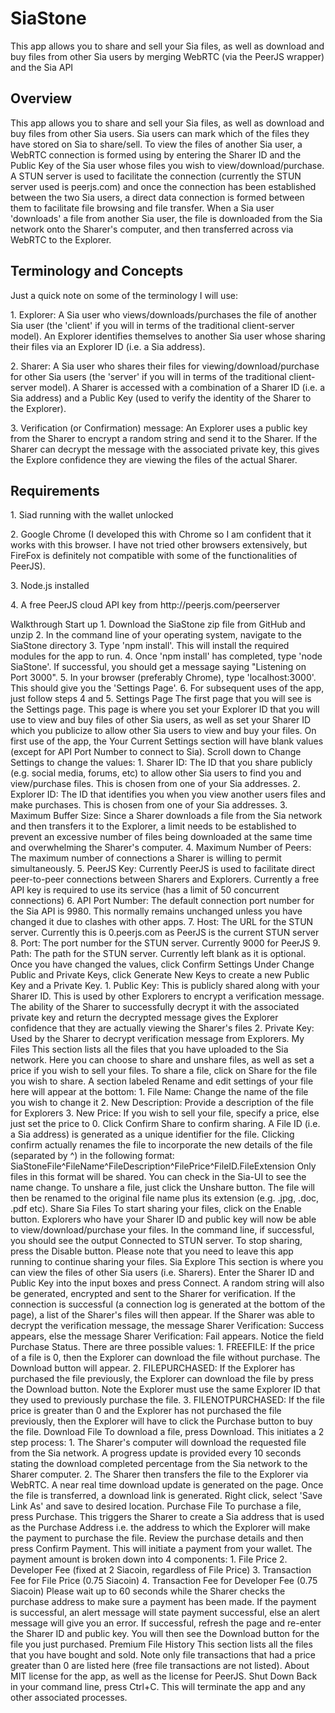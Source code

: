 # SiaStone
This app allows you to share and sell your Sia files, as well as download and buy files from other Sia users by merging WebRTC (via the PeerJS wrapper) and the Sia API

<h2>Overview</h2>
This app allows you to share and sell your Sia files, as well as download and buy files from other Sia users. Sia users can mark which of the files they have stored on Sia to share/sell. To view the files of another Sia user, a WebRTC connection is formed using by entering the Sharer ID and the Public Key of the Sia user whose files you wish to view/download/purchase. A STUN server is used to facilitate the connection (currently the STUN server used is peerjs.com) and once the connection has been established between the two Sia users, a direct data connection is formed between them to facilitate file browsing and file transfer. When a Sia user 'downloads' a file from another Sia user, the file is downloaded from the Sia network onto the Sharer's computer, and then transferred across via WebRTC to the Explorer.

<h2>Terminology and Concepts</h2>
Just a quick note on some of the terminology I will use: <br><p></p>
1. Explorer: A Sia user who views/downloads/purchases the file of another Sia user (the 'client' if you will in terms of the traditional client-server model). An Explorer identifies themselves to another Sia user whose sharing their files via an Explorer ID (i.e. a Sia address). <br><p></p>
2. Sharer: A Sia user who shares their files for viewing/download/purchase for other Sia users (the 'server' if you will in terms of the traditional client-server model). A Sharer is accessed with a combination of a Sharer ID (i.e. a Sia address) and a Public Key (used to verify the identity of the Sharer to the Explorer).<br><p></p>
3. Verification (or Confirmation) message: An Explorer uses a public key from the Sharer to encrypt a random string and send it to the Sharer. If the Sharer can decrypt the message with the associated private key, this gives the Explore confidence they are viewing the files of the actual Sharer.<br><p></p>
<h2>Requirements</h2>
1. Siad running with the wallet unlocked<br><p></p>
2. Google Chrome (I developed this with Chrome so I am confident that it works with this browser. I have not tried other browsers extensively, but FireFox is definitely not compatible with some of the functionalities of PeerJS).<br><p></p>
3. Node.js installed<br><p></p>
4. A free PeerJS cloud API key from http://peerjs.com/peerserver <br><p></p>
Walkthrough
Start up
1. Download the SiaStone zip file from GitHub and unzip
2. In the command line of your operating system, navigate to the SiaStone directory
3. Type 'npm install'. This will install the required modules for the app to run.
4. Once 'npm install' has completed, type 'node SiaStone'. If successful, you should get a message saying "Listening on Port 3000". 
5. In your browser (preferably Chrome), type 'localhost:3000'. This should give you the 'Settings Page'.
6. For subsequent uses of the app, just follow steps 4 and 5.
Settings Page
The first page that you will see is the Settings page. This page is where you set your Explorer ID that you will use to view and buy files of other Sia users, as well as set your Sharer ID which you publicize to allow other Sia users to view and buy your files. 
On first use of the app, the Your Current Settings section will have blank values (except for API Port Number to connect to Sia). Scroll down to Change Settings to change the values:
1. Sharer ID: The ID that you share publicly (e.g. social media, forums, etc) to allow other Sia users to find you and view/purchase files. This is chosen from one of your Sia addresses.
2. Explorer ID: The ID that identifies you when you view another users files and make purchases. This is chosen from one of your Sia addresses.
3. Maximum Buffer Size: Since a Sharer downloads a file from the Sia network and then transfers it to the Explorer, a limit needs to be established to prevent an excessive number of files being downloaded at the same time and overwhelming the Sharer's computer.
4. Maximum Number of Peers: The maximum number of connections a Sharer is willing to permit simultaneously. 
5. PeerJS Key: Currently PeerJS is used to facilitate direct peer-to-peer connections between Sharers and Explorers. Currently a free API key is required to use its service (has a limit of 50 concurrent connections)
6. API Port Number: The default connection port number for the Sia API is 9980. This normally remains unchanged unless you have changed it due to clashes with other apps. 
7. Host: The URL for the STUN server. Currently this is 0.peerjs.com as PeerJS is the current STUN server
8. Port: The port number for the STUN server. Currently 9000 for PeerJS
9. Path: The path for the STUN server. Currently left blank as it is optional.
Once you have changed the values, click Confirm Settings
Under Change Public and Private Keys, click Generate New Keys to create a new Public Key and a Private Key.
1. Public Key: This is publicly shared along with your Sharer ID. This is used by other Explorers to encrypt a verification message. The ability of the Sharer to successfully decrypt it with the associated private key and return the decrypted message gives the Explorer confidence that they are actually viewing the Sharer's files
2. Private Key: Used by the Sharer to decrypt verification message from Explorers.  
My Files
This section lists all the files that you have uploaded to the Sia network. Here you can choose to share and unshare files, as well as set a price if you wish to sell your files.
To share a file, click on Share for the file you wish to share. A section labeled Rename and edit settings of your file here will appear at the bottom:
1. File Name: Change the name of the file you wish to change it
2. New Description: Provide a description of the file for Explorers
3. New Price: If you wish to sell your file, specify a price, else just set the price to 0.
Click Confirm Share to confirm sharing. A File ID (i.e. a Sia address) is generated as a unique identifier for the file.
Clicking confirm actually renames the file to incorporate the new details of the file (separated by ^) in the following format:
SiaStoneFile^FileName^FileDescription^FilePrice^FileID.FileExtension
Only files in this format will be shared. You can check in the Sia-UI to see the name change.
To unshare a file, just click the Unshare button. The file will then be renamed to the original file name plus its extension (e.g. .jpg, .doc, .pdf etc).
Share Sia Files
To start sharing your files, click on the Enable button. Explorers who have your Sharer ID and public key will now be able to view/download/purchase your files. In the command line, if successful, you should see the output Connected to STUN server. To stop sharing, press the Disable button. Please note that you need to leave this app running to continue sharing your files.
Sia Explore
This section is where you can view the files of other Sia users (i.e. Sharers). Enter the Sharer ID and Public Key into the input boxes and press Connect. A random string will also be generated, encrypted and sent to the Sharer for verification.
If the connection is successful (a connection log is generated at the bottom of the page), a list of the Sharer's files will then appear. If the Sharer was able to decrypt the verification message, the message Sharer Verification: Success appears, else the message Sharer Verification: Fail appears. 
Notice the field Purchase Status. There are three possible values:
1. FREEFILE: If the price of a file is 0, then the Explorer can download the file without purchase. The Download button will appear.
2. FILEPURCHASED: If the Explorer has purchased the file previously, the Explorer can download the file by press the Download button. Note the Explorer must use the same Explorer ID that they used to previously purchase the file.
3. FILENOTPURCHASED: If the file price is greater than 0 and the Explorer has not purchased the file previously, then the Explorer will have to click the Purchase button to buy the file.
Download File
To download a file, press Download. This initiates a 2 step process:
1. The Sharer's computer will download the requested file from the Sia network. A progress update is provided every 10 seconds stating the download completed percentage from the Sia network to the Sharer computer.
2. The Sharer then transfers the file to the Explorer via WebRTC. A near real time download update is generated on the page.
Once the file is transferred, a download link is generated. Right click, select 'Save Link As' and save to desired location.
Purchase File
To purchase a file, press Purchase. This triggers the Sharer to create a Sia address that is used as the Purchase Address i.e. the address to which the Explorer will make the payment to purchase the file. Review the purchase details and then press Confirm Payment. This will initiate a payment from your wallet. The payment amount is broken down into 4 components:
1. File Price
2. Developer Fee (fixed at 2 Siacoin, regardless of File Price)
3. Transaction Fee for File Price (0.75 Siacoin)
4. Transaction Fee for Developer Fee (0.75 Siacoin)
Please wait up to 60 seconds while the Sharer checks the purchase address to make sure a payment has been made. If the payment is successful, an alert message will state payment successful, else an alert message will give you an error. If successful, refresh the page and re-enter the Sharer ID and public key. You will then see the Download button for the file you just purchased. 
Premium File History
This section lists all the files that you have bought and sold. Note only file transactions that had a price greater than 0 are listed here (free file transactions are not listed).
About
MIT license for the app, as well as the license for PeerJS.
Shut Down
Back in your command line, press Ctrl+C. This will terminate the app and any other associated processes.
